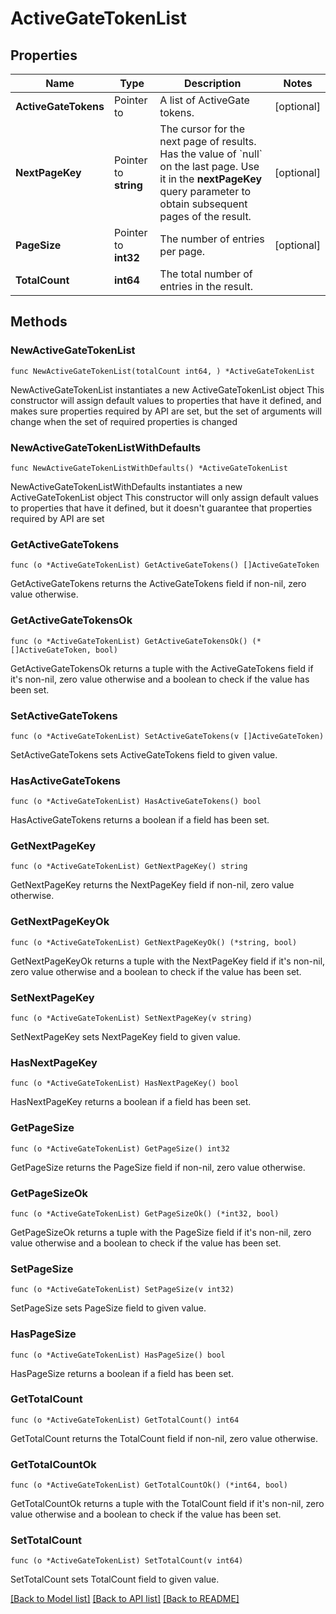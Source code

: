 # ActiveGateTokenList

## Properties

Name | Type | Description | Notes
------------ | ------------- | ------------- | -------------
**ActiveGateTokens** | Pointer to  | A list of ActiveGate tokens. | [optional] 
**NextPageKey** | Pointer to **string** | The cursor for the next page of results. Has the value of &#x60;null&#x60; on the last page.   Use it in the **nextPageKey** query parameter to obtain subsequent pages of the result. | [optional] 
**PageSize** | Pointer to **int32** | The number of entries per page. | [optional] 
**TotalCount** | **int64** | The total number of entries in the result. | 

## Methods

### NewActiveGateTokenList

`func NewActiveGateTokenList(totalCount int64, ) *ActiveGateTokenList`

NewActiveGateTokenList instantiates a new ActiveGateTokenList object
This constructor will assign default values to properties that have it defined,
and makes sure properties required by API are set, but the set of arguments
will change when the set of required properties is changed

### NewActiveGateTokenListWithDefaults

`func NewActiveGateTokenListWithDefaults() *ActiveGateTokenList`

NewActiveGateTokenListWithDefaults instantiates a new ActiveGateTokenList object
This constructor will only assign default values to properties that have it defined,
but it doesn't guarantee that properties required by API are set

### GetActiveGateTokens

`func (o *ActiveGateTokenList) GetActiveGateTokens() []ActiveGateToken`

GetActiveGateTokens returns the ActiveGateTokens field if non-nil, zero value otherwise.

### GetActiveGateTokensOk

`func (o *ActiveGateTokenList) GetActiveGateTokensOk() (*[]ActiveGateToken, bool)`

GetActiveGateTokensOk returns a tuple with the ActiveGateTokens field if it's non-nil, zero value otherwise
and a boolean to check if the value has been set.

### SetActiveGateTokens

`func (o *ActiveGateTokenList) SetActiveGateTokens(v []ActiveGateToken)`

SetActiveGateTokens sets ActiveGateTokens field to given value.

### HasActiveGateTokens

`func (o *ActiveGateTokenList) HasActiveGateTokens() bool`

HasActiveGateTokens returns a boolean if a field has been set.

### GetNextPageKey

`func (o *ActiveGateTokenList) GetNextPageKey() string`

GetNextPageKey returns the NextPageKey field if non-nil, zero value otherwise.

### GetNextPageKeyOk

`func (o *ActiveGateTokenList) GetNextPageKeyOk() (*string, bool)`

GetNextPageKeyOk returns a tuple with the NextPageKey field if it's non-nil, zero value otherwise
and a boolean to check if the value has been set.

### SetNextPageKey

`func (o *ActiveGateTokenList) SetNextPageKey(v string)`

SetNextPageKey sets NextPageKey field to given value.

### HasNextPageKey

`func (o *ActiveGateTokenList) HasNextPageKey() bool`

HasNextPageKey returns a boolean if a field has been set.

### GetPageSize

`func (o *ActiveGateTokenList) GetPageSize() int32`

GetPageSize returns the PageSize field if non-nil, zero value otherwise.

### GetPageSizeOk

`func (o *ActiveGateTokenList) GetPageSizeOk() (*int32, bool)`

GetPageSizeOk returns a tuple with the PageSize field if it's non-nil, zero value otherwise
and a boolean to check if the value has been set.

### SetPageSize

`func (o *ActiveGateTokenList) SetPageSize(v int32)`

SetPageSize sets PageSize field to given value.

### HasPageSize

`func (o *ActiveGateTokenList) HasPageSize() bool`

HasPageSize returns a boolean if a field has been set.

### GetTotalCount

`func (o *ActiveGateTokenList) GetTotalCount() int64`

GetTotalCount returns the TotalCount field if non-nil, zero value otherwise.

### GetTotalCountOk

`func (o *ActiveGateTokenList) GetTotalCountOk() (*int64, bool)`

GetTotalCountOk returns a tuple with the TotalCount field if it's non-nil, zero value otherwise
and a boolean to check if the value has been set.

### SetTotalCount

`func (o *ActiveGateTokenList) SetTotalCount(v int64)`

SetTotalCount sets TotalCount field to given value.



[[Back to Model list]](../README.md#documentation-for-models) [[Back to API list]](../README.md#documentation-for-api-endpoints) [[Back to README]](../README.md)


